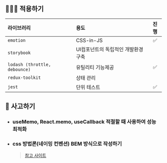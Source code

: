## 👨🏻‍💻 적용하기

| 라이브러리 | 용도 | 진행 |
|:---|:---|:---:|
| `emotion` | CSS-in-JS | ✅ |
| `storybook` | UI컴포넌트의 독립적인 개발환경 구축 |  |
| `lodash (throttle, debounce)` | 유틸리티 기능제공 | ✅ |
| `redux-toolkit` | 상태 관리 | |
| `jest` | 단위 테스트 | ✅ |

## 💭 사고하기
- ### useMemo, React.memo, useCallback 적절할 때 사용하여 성능 최적화
- ### css 방법론(네이밍 컨벤션) BEM 방식으로 작성하기

    > [참고 사이트](https://nykim.work/15)